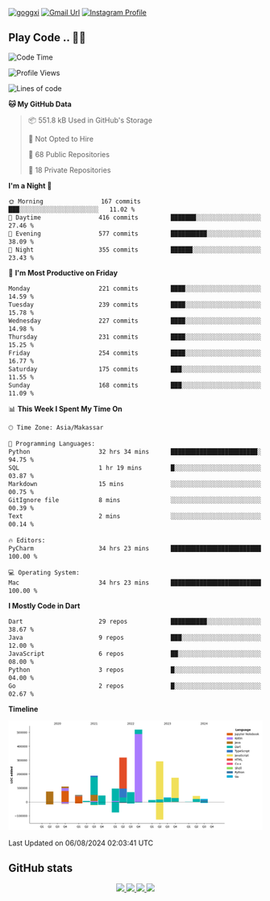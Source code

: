 [![goggxi](https://img.shields.io/badge/Portofolio-Goggxi-orange)](https://goggxi.github.io)
[![Gmail Url](https://img.shields.io/twitter/url?label=Goggxi@gmail.com&logo=gmail&style=social&url=http%3A%2F%2Fmailto%3Acontact.Goggxi@gmail.com)](mailto:Goggxi@gmail.com) [![Instagram Profile](https://img.shields.io/twitter/url?label=moh_rifkan&logo=instagram&style=social&url=https://www.instagram.com/moh_rifkan/)](https://www.instagram.com/moh_rifkan/)

## Play Code .. 💬🚀

<!-- [![Moh Rifkan GitHub stats](https://github-readme-stats.vercel.app/api?username=goggxi&count_private=true&show_icons=true&theme=dracula&custom_title=Goggxi%20Statistic%20🚀)](https://github.com/goggxi/goggxi)

[![Top Langs](https://github-readme-stats.vercel.app/api/top-langs/?username=goggxi&langs_count=8&layout=compact&show_icons=true&theme=dracula)](https://github.com/goggxi/goggxi) -->

<!--START_SECTION:waka-->
![Code Time](http://img.shields.io/badge/Code%20Time-3%2C088%20hrs%2030%20mins-blue)

![Profile Views](http://img.shields.io/badge/Profile%20Views-0-blue)

![Lines of code](https://img.shields.io/badge/From%20Hello%20World%20I%27ve%20Written-2.0%20million%20lines%20of%20code-blue)

**🐱 My GitHub Data** 

> 📦 551.8 kB Used in GitHub's Storage 
 > 
> 🚫 Not Opted to Hire
 > 
> 📜 68 Public Repositories 
 > 
> 🔑 18 Private Repositories 
 > 
**I'm a Night 🦉** 

```text
🌞 Morning                167 commits         ███░░░░░░░░░░░░░░░░░░░░░░   11.02 % 
🌆 Daytime                416 commits         ███████░░░░░░░░░░░░░░░░░░   27.46 % 
🌃 Evening                577 commits         ██████████░░░░░░░░░░░░░░░   38.09 % 
🌙 Night                  355 commits         ██████░░░░░░░░░░░░░░░░░░░   23.43 % 
```
📅 **I'm Most Productive on Friday** 

```text
Monday                   221 commits         ████░░░░░░░░░░░░░░░░░░░░░   14.59 % 
Tuesday                  239 commits         ████░░░░░░░░░░░░░░░░░░░░░   15.78 % 
Wednesday                227 commits         ████░░░░░░░░░░░░░░░░░░░░░   14.98 % 
Thursday                 231 commits         ████░░░░░░░░░░░░░░░░░░░░░   15.25 % 
Friday                   254 commits         ████░░░░░░░░░░░░░░░░░░░░░   16.77 % 
Saturday                 175 commits         ███░░░░░░░░░░░░░░░░░░░░░░   11.55 % 
Sunday                   168 commits         ███░░░░░░░░░░░░░░░░░░░░░░   11.09 % 
```


📊 **This Week I Spent My Time On** 

```text
🕑︎ Time Zone: Asia/Makassar

💬 Programming Languages: 
Python                   32 hrs 34 mins      ████████████████████████░   94.75 % 
SQL                      1 hr 19 mins        █░░░░░░░░░░░░░░░░░░░░░░░░   03.87 % 
Markdown                 15 mins             ░░░░░░░░░░░░░░░░░░░░░░░░░   00.75 % 
GitIgnore file           8 mins              ░░░░░░░░░░░░░░░░░░░░░░░░░   00.39 % 
Text                     2 mins              ░░░░░░░░░░░░░░░░░░░░░░░░░   00.14 % 

🔥 Editors: 
PyCharm                  34 hrs 23 mins      █████████████████████████   100.00 % 

💻 Operating System: 
Mac                      34 hrs 23 mins      █████████████████████████   100.00 % 
```

**I Mostly Code in Dart** 

```text
Dart                     29 repos            ██████████░░░░░░░░░░░░░░░   38.67 % 
Java                     9 repos             ███░░░░░░░░░░░░░░░░░░░░░░   12.00 % 
JavaScript               6 repos             ██░░░░░░░░░░░░░░░░░░░░░░░   08.00 % 
Python                   3 repos             █░░░░░░░░░░░░░░░░░░░░░░░░   04.00 % 
Go                       2 repos             █░░░░░░░░░░░░░░░░░░░░░░░░   02.67 % 
```



**Timeline**

![Lines of Code chart](https://raw.githubusercontent.com/Goggxi/Goggxi/main/assets/bar_graph.png)


 Last Updated on 06/08/2024 02:03:41 UTC
<!--END_SECTION:waka-->

## GitHub stats

<p align="center">
  <a href="https://github.com/goggxi">
    <img src="http://github-profile-summary-cards.vercel.app/api/cards/profile-details?username=goggxi&theme=transparent" />
  </a>
  <a href="https://github.com/goggxi">
    <img src="https://github-readme-streak-stats.herokuapp.com/?user=goggxi&hide_border=true&card_width=338&theme=transparent" />
  </a>
  <a href="https://github.com/goggxi">
    <img src="http://github-profile-summary-cards.vercel.app/api/cards/stats?username=goggxi&theme=transparent" />
  </a>
  <a href="https://github.com/goggxi">
    <img src="https://github-readme-stats.vercel.app/api/top-langs/?username=goggxi&langs_count=10&exclude_repo=&hide=c,makefile,html,css,sass,nix,nunjucks,tsql,dockerfile,shell&card_width=699&hide_border=true&theme=transparent" />
  </a>
  <!-- <br/>
  <a href="https://github.com/goggxi">
    <img src="https://komarev.com/ghpvc/?username=goggxi&color=blue&style=flat" />
  </a> -->
</p>

